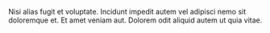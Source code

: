 Nisi alias fugit et voluptate. Incidunt impedit autem vel adipisci nemo sit doloremque et. Et amet veniam aut. Dolorem odit aliquid autem ut quia vitae.